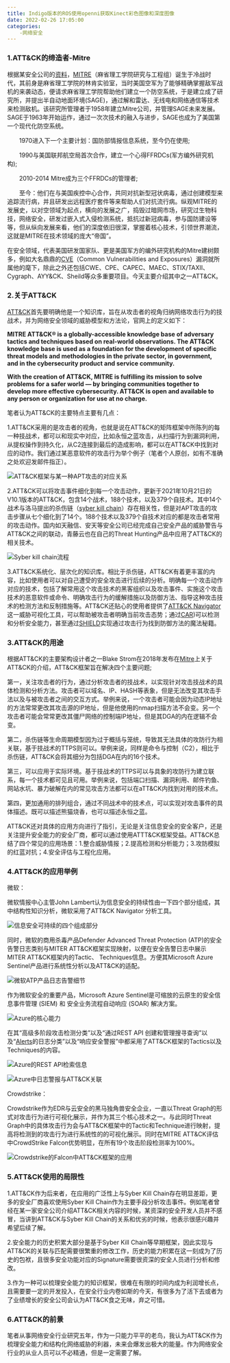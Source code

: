 ```yaml
---
title: Indigo版本的ROS使用openni获取Kinect彩色图像和深度图像
date: 2022-02-26 17:05:00
categories:
	-网络安全
---
```

### 1.ATT&CK的缔造者-Mitre

根据某安全公司的[资料](http://www.tdhxkj.com/news/651.html)，[MITRE](https://www.mitre.org/)（麻省理工学院研究与工程组）诞生于冷战时代，其前身是麻省理工学院的林肯实验室，当时美国空军为了能够精确掌握敌军战机的来袭动态，便请求麻省理工学院帮助他们建立一个防空系统，于是建立成了研究所，并提出半自动地面环境(SAGE)，通过解和雷达、无线电和网络通信等技术来检测敌机。该研究所管理者于1958年建立Mitre公司，并管理SAGE未来发展。SAGE于1963年开始运作，通过一次次技术的融入与进步，SAGE也成为了美国第一个现代化防空系统。

　　1970进入下一个主要计划：国防部情报信息系统，至今仍在使用;

　　1990与美国联邦航空局首次合作，建立一个心得FFRDCs(军方编外研究机构);

　　2010-2014 Mitre成为三个FFRDCs的管理者;

　　至今：他们在与美国疾控中心合作，共同对抗新型冠状病毒，通过创建模型来追踪流行病，并且研发出远程医疗套件等来帮助人们对抗流行病。纵观MITRE的发展史，以对空领域为起点，横向的发展之广，捣毁过暗网市场，研究过生物科技，网络安全，研发过嵌入式入侵检测系统，抵抗过新冠病毒，参与国防建设等等，但从纵向发展来看，他们的深度依旧很深，掌握着核心技术，引领世界潮流，这就是MITRE在技术领域的庞大“帝国”。

在安全领域，代表美国研发国家队、更是美国军方的编外研究机构的Mitre建树颇多，例如大名鼎鼎的[CVE](https://cve.mitre.org/)（Common Vulnerabilities and Exposures）漏洞就所属他的麾下，除此之外还包括CWE、CPE、CAPEC、MAEC、STIX/TAXII、Cygraph、AYY&CK、Sheild等众多重要项目。今天主要介绍其中之一ATT&CK。

### 2.关于ATT&CK

[ATT&CK](https://attack.mitre.org/)首先要明确他是一个知识库，旨在从攻击者的视角归纳网络攻击行为的技战术，并为网络安全领域的威胁模型和方法论，官网上的定义如下：

**MITRE ATT&CK® is a globally-accessible knowledge base of adversary tactics and techniques based on real-world observations. The ATT&CK knowledge base is used as a foundation for the development of specific threat models and methodologies in the private sector, in government, and in the cybersecurity product and service community.**

**With the creation of ATT&CK, MITRE is fulfilling its mission to solve problems for a safer world — by bringing communities together to develop more effective cybersecurity. ATT&CK is open and available to any person or organization for use at no charge.**

笔者认为ATT&CK的主要特点主要有几点：

​	1.ATT&CK采用的是攻击者的视角，也就是说在ATT&CK的矩阵框架中所陈列的每一种技战术，都可以和现实中对应，比如永恒之蓝攻击，从扫描行为到漏洞利用，从提权操作到持久化，从C2连接到最后的造成影响，都可以在ATT&CK中找到对应的动作。我们通过某恶意软件的攻击行为举个例子（笔者个人原创，如有不准确之处欢迎发邮件指正）。

![ATT&CK框架与某一种APT攻击的对应关系](../images/ATT&CK/图片1.png)

​	2.ATT&CK可以将攻击事件细化到每一个攻击动作，更新于2021年10月21日的V10.1版本的ATT&CK，包含14个战术，188个技术，以及379个自技术。其中14个战术与洛马提出的杀伤链（[syber kill chain](https://www.lockheedmartin.com/en-us/capabilities/cyber/cyber-kill-chain.html)）存在相关性，但是对APT攻击的攻击步骤从七个细化到了14个。188个技术以及379个自技术对应的都是攻击者常用的攻击动作。国内如天融信、安天等安全公司已经完成自己安全产品的威胁警告与ATT&CK之间的联动，青藤云也在自己的Threat Hunting产品中应用了ATT&CK的相关技术。

![Syber kill chain流程](../images/ATT&CK/THE-CYBER-KILL-CHAIN-body.png)

​	3.ATT&CK系统化、层次化的知识库。相比于杀伤链，ATT&CK有着更丰富的内容，比如使用者可以对自己遭受的安全攻击进行后续的分析。明确每一个攻击动作对应的技术，包括了解常用这个攻击技术的黑客组织以及攻击事件、实施这个攻击技术的恶意软件或命令、明确攻击行为的缓解措施以及防御方法、指导这种攻击技术的检测方法和反制措施等。ATT&CK还贴心的使用者提供了[ATT&CK Navigator](https://mitre-attack.github.io/attack-navigator/)这一威胁可视化工具，可以帮助被攻击者明确当前攻击态势；通过[CAR](https://car.mitre.org/))可以检测和分析安全能力，甚至通过[SHIELD](https://shield.mitre.org/)实现通过攻击行为找到防御方法的魔法秘籍。

### 3.ATT&CK的用途

根据ATT&CK的主要架构设计者之一Blake Strom在2018年发布在[Mitre](https://www.mitre.org/capabilities/cybersecurity/overview/cybersecurity-blog/attck-101)上关于ATT&CK的介绍，ATT&CK框架旨在解决四个主要问题;

第一，关注攻击者的行为，通过分析攻击者的技战术，以实现针对攻击技战术的具体检测和分析方法。攻击者可以域名、IP、HASH等表象，但是无法改变其攻击手法以及与被攻击者之间的交互方式。举例来说，一个攻击者可能会因为动态IP地址的方法常常更改其攻击源的IP地址，但是他使用的nmap扫描方法不会变。另一个攻击者可能会常常更改其僵尸网络的控制端IP地址，但是其DGA的内在逻辑不会变。

第二，杀伤链等生命周期模型因为过于概括与笼统，导致其无法具体的攻防行为相关联，基于技战术的TTPS则可以。举例来说，同样是命令与控制（C2），相比于杀伤链，ATT&CK会将其细分为包括DGA在内的16个技术。

第三，可以应用于实际环境。基于技战术的TTPS可以与具象的攻防行为建立联系，每一个技术都可见且可用。举例来说，包括端口扫描、漏洞利用、邮件钓鱼、网站水坑、暴力破解在内的常见攻击方法都可以在aTT&CK内找到对用的技术点。

第四，更加通用的排列组合，通过不同战术中的技术点，可以实现对攻击事件的具体描述。既可以描述熊猫烧香，也可以描述永恒之蓝。

ATT&CK还对具体的应用方向进行了指引，无论是关注信息安全的安全客户，还是关注提升安全能力的安全厂商，都可以通过使用ATTT&CK框架受益。ATT&CK总结了四个常见的应用场景：1.整合威胁情报；2.提高检测和分析能力；3.攻防模拟的红蓝对抗；4.安全评估与工程化应用。

### 4.ATT&CK的应用举例

微软：

微软情报中心主管John Lambert认为信息安全的持续性由一下四个部分组成，其中结构性知识分析，微软采用了ATT&CK Navigator 分析工具。

![信息安全可持续的四个组成部分](../images/ATT&CK/图片2.png)

同时，微软的商用杀毒产品Defender Advanced Threat Protection (ATP)的安全告警日志类别与MITER ATT&CK框架实现映射，以便在安全告警日志中展示MITER ATT&CK框架内的Tactic、 Techniques信息。方便其Microsoft Azure Sentinel产品进行系统性分析以及ATT&CK的适配。

![微软ATP产品日志告警细节](../images/ATT&CK/图片3.png)

作为微软安全的重要产品，Microsoft Azure Sentinel是可缩放的云原生的安全信息事件管理 (SIEM) 和 安全业务流程自动响应 (SOAR) 解决方案。

![Azure的核心能力](../images/ATT&CK/图片4.png)

在其“高级多阶段攻击检测分类”以及“通过REST API 创建和管理搜寻查询”以及“[Alerts](https://docs.microsoft.com/zh-cn/rest/api/securitycenter/alerts/list)的日志分类”以及“响应安全警报”中都采用了ATT&CK框架的Tactics以及Techniques的内容。

![Azure的REST API检索信息](../images/ATT&CK/图片5.png)

![Azure中日志警报与ATT&CK关联](../images/ATT&CK/图片6.png)

Crowdstrike：

Crowdstrike作为EDR与云安全的黑马独角兽安全企业，一直以Threat Graph的形式对攻击行为进行可视化展示，并作为其三个核心技术之一。与此同时Threat Graph中的具体攻击行为会与ATT&CK框架中的Tactic和Technique进行映射，提高将检测到的攻击行为进行系统性的的可视化展示。同时在MITRE ATT&CK评估中CrowdStrike Falcon优势明显，在所有19个攻击阶段检测率为100%。

![Crowdstrike的Falcon中ATT&CK框架的应用](../images/ATT&CK/图片7.png)

### 5.ATT&CK使用的局限性

1.ATT&CK作为后来者，在应用的广泛性上与Syber Kill Chain存在明显差距，更多的安全厂商喜欢使用Syber Kill Chain作为主要手段分析攻击事件。例如笔者曾经在某一家安全公司介绍ATT&CK相关内容的时候，某资深的安全开发人员并不感冒，当讲到ATT&CK与Syber Kill Chain的关系和优劣的时候，他表示很感兴趣并希望后续了解。

2.安全能力的历史积累大部分是基于Syber Kill Chain等早期框架，因此实现与ATT&CK的关联与匹配需要很繁重的修改工作，历史的能力积累在这一刻成为了历史的包袱，且很多安全功能对应的Signature需要很资深的安全人员进行分析和修改。

3.作为一种可以梳理安全能力的知识框架，很难在有限的时间内成为利润增长点，且需要要一定的开发投入，在安全行业内卷如斯的今天，有很多为了活下去或者为了业绩增长的安全公司会认为ATT&CK食之无味，弃之可惜。

### 6.ATT&CK的前景

笔者从事网络安全行业研究五年，作为一只能力平平的老鸟，我认为ATT&CK作为梳理安全能力和结构化网络威胁的利器，未来会爆发出极大的能量。作为网络安全行业的从业人员可以不必精通，但是一定需要了解。